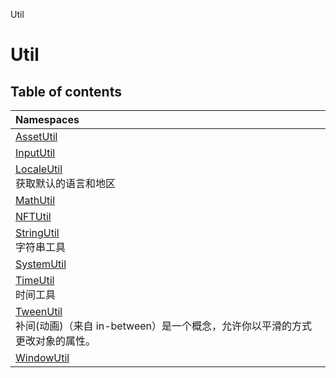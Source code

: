 Util

# Util <Badge type="tip" text="Namespace" /> <Score text="Util" />

## Table of contents

| Namespaces |
| :-----|
| [AssetUtil](Util.AssetUtil.md) |
| [InputUtil](Util.InputUtil.md) |
| [LocaleUtil](Util.LocaleUtil.md) <br> 获取默认的语言和地区|
| [MathUtil](Util.MathUtil.md) |
| [NFTUtil](Util.NFTUtil.md) |
| [StringUtil](Util.StringUtil.md) <br> 字符串工具|
| [SystemUtil](Util.SystemUtil.md) |
| [TimeUtil](Util.TimeUtil.md) <br> 时间工具|
| [TweenUtil](Util.TweenUtil.md) <br> 补间(动画)（来自 in-between）是一个概念，允许你以平滑的方式更改对象的属性。|
| [WindowUtil](Util.WindowUtil.md)|
